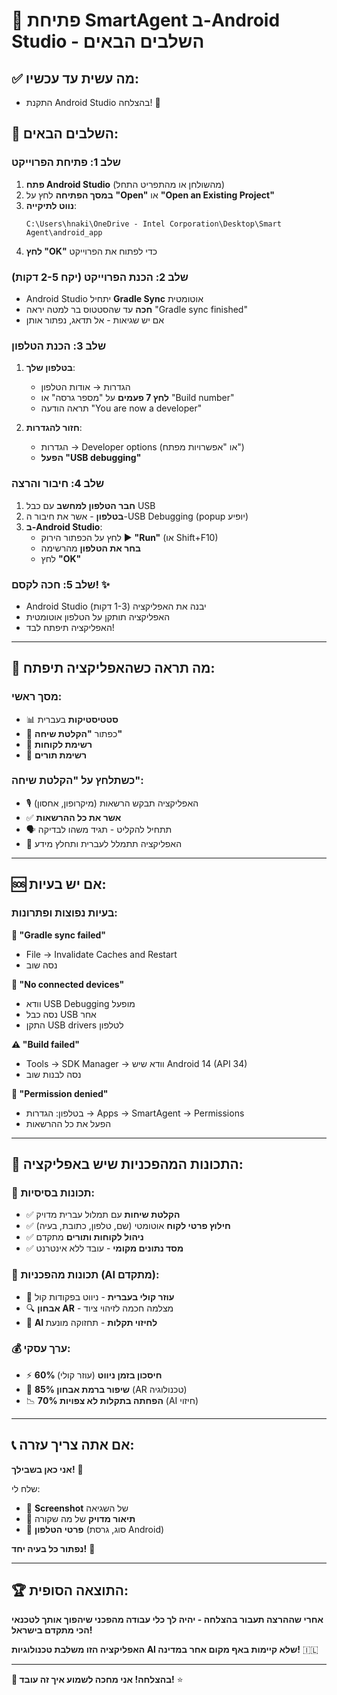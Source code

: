 # 🚀 פתיחת SmartAgent ב-Android Studio - השלבים הבאים

## ✅ מה עשית עד עכשיו:
- התקנת Android Studio בהצלחה! 🎉

## 🎯 השלבים הבאים:

### שלב 1: פתיחת הפרוייקט
1. **פתח Android Studio** (מהשולחן או מהתפריט התחל)
2. **במסך הפתיחה** לחץ על **"Open"** או **"Open an Existing Project"**
3. **נווט לתיקייה**:
   ```
   C:\Users\hnaki\OneDrive - Intel Corporation\Desktop\Smart Agent\android_app
   ```
4. **לחץ "OK"** כדי לפתוח את הפרוייקט

### שלב 2: הכנת הפרוייקט (יקח 2-5 דקות)
- Android Studio יתחיל **Gradle Sync** אוטומטית
- **חכה** עד שהסטטוס בר למטה יראה "Gradle sync finished"
- אם יש שגיאות - אל תדאג, נפתור אותן

### שלב 3: הכנת הטלפון
1. **בטלפון שלך**:
   - הגדרות → אודות הטלפון
   - **לחץ 7 פעמים** על "מספר גרסה" או "Build number"
   - תראה הודעה "You are now a developer"

2. **חזור להגדרות**:
   - הגדרות → Developer options (או "אפשרויות מפתח")
   - **הפעל "USB debugging"**

### שלב 4: חיבור והרצה
1. **חבר הטלפון למחשב** עם כבל USB
2. **בטלפון** - אשר את חיבור ה-USB Debugging (popup יופיע)
3. **ב-Android Studio**:
   - לחץ על הכפתור הירוק ▶️ **"Run"** (או Shift+F10)
   - **בחר את הטלפון** מהרשימה
   - לחץ **"OK"**

### שלב 5: חכה לקסם! ✨
- Android Studio יבנה את האפליקציה (1-3 דקות)
- האפליקציה תותקן על הטלפון אוטומטית
- האפליקציה תיפתח לבד!

---

## 🎯 מה תראה כשהאפליקציה תיפתח:

### מסך ראשי:
- 📊 **סטטיסטיקות** בעברית
- 🎤 כפתור **"הקלטת שיחה"**
- 👥 **רשימת לקוחות**
- 📅 **רשימת תורים**

### כשתלחץ על "הקלטת שיחה":
- 🎙️ האפליקציה תבקש הרשאות (מיקרופון, אחסון)
- ✅ **אשר את כל ההרשאות**
- 🗣️ תתחיל להקליט - תגיד משהו לבדיקה
- 📝 האפליקציה תתמלל לעברית ותחלץ מידע

---

## 🆘 אם יש בעיות:

### בעיות נפוצות ופתרונות:

**🔧 "Gradle sync failed"**
- File → Invalidate Caches and Restart
- נסה שוב

**📱 "No connected devices"**
- וודא USB Debugging מופעל
- נסה כבל USB אחר
- התקן USB drivers לטלפון

**⚠️ "Build failed"**
- Tools → SDK Manager → וודא שיש Android 14 (API 34)
- נסה לבנות שוב

**🚫 "Permission denied"**
- בטלפון: הגדרות → Apps → SmartAgent → Permissions
- הפעל את כל ההרשאות

---

## 🌟 התכונות המהפכניות שיש באפליקציה:

### 🎯 תכונות בסיסיות:
- ✅ **הקלטת שיחות** עם תמלול עברית מדויק
- ✅ **חילוץ פרטי לקוח** אוטומטי (שם, טלפון, כתובת, בעיה)
- ✅ **ניהול לקוחות ותורים** מתקדם
- ✅ **מסד נתונים מקומי** - עובד ללא אינטרנט

### 🚀 תכונות מהפכניות (AI מתקדם):
- 🎤 **עוזר קולי בעברית** - ניווט בפקודות קול
- 🔍 **אבחון AR** - מצלמה חכמה לזיהוי ציוד
- 🔮 **AI לחיזוי תקלות** - תחזוקה מונעת

### 💰 ערך עסקי:
- ⚡ **60% חיסכון בזמן ניווט** (עוזר קולי)
- 🎯 **85% שיפור ברמת אבחון** (AR טכנולוגיה)
- 📉 **70% הפחתה בתקלות לא צפויות** (AI חיזוי)

---

## 📞 אם אתה צריך עזרה:

**אני כאן בשבילך!** 💪

שלח לי:
- 📸 **Screenshot** של השגיאה
- 📝 **תיאור מדויק** של מה שקורה
- 📱 **פרטי הטלפון** (סוג, גרסת Android)

**נפתור כל בעיה יחד!** 🔧

---

## 🏆 התוצאה הסופית:

**אחרי שההרצה תעבור בהצלחה - יהיה לך כלי עבודה מהפכני שיהפוך אותך לטכנאי הכי מתקדם בישראל!**

**האפליקציה הזו משלבת טכנולוגיות AI שלא קיימות באף מקום אחר במדינה!** 🇮🇱

---

**🚀 בהצלחה! אני מחכה לשמוע איך זה עובד!** ⭐
